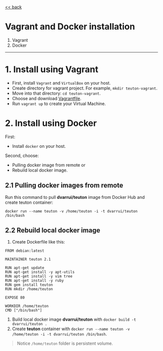 [<< back](README.md)

# Vagrant and Docker installation

1. Vagrant
2. Docker

---
# 1. Install using Vagrant

* First, install `Vagrant` and `VirtualBox` on your host.
* Create directory for vagrant project. For example, `mkdir teuton-vagrant`.
* Move into that directory: `cd teuton-vagrant`.
* Choose and download [Vagrantfile](../../install/vagrant).
* Run `vagrant up` to create your Virtual Machine.

# 2. Install using Docker

First:
* Install `docker` on your host.

Second, choose:
* Pulling docker image from remote or
* Rebuild local docker image.

## 2.1 Pulling docker images from remote

Run this command to pull **dvarrui/teuton** image from Docker Hub and create teuton container:

`docker run --name teuton -v /home/teuton -i -t dvarrui/teuton /bin/bash`

## 2.2 Rebuild local docker image

1. Create Dockerfile like this:

```
FROM debian:latest

MAINTAINER teuton 2.1

RUN apt-get update
RUN apt-get install -y apt-utils
RUN apt-get install -y vim tree
RUN apt-get install -y ruby
RUN gem install teuton
RUN mkdir /home/teuton

EXPOSE 80

WORKDIR /home/teuton
CMD ["/bin/bash"]
```
1. Build local docker image **dvarrui/teuton** with `docker build -t dvarrui/teuton .`
1. Create **teuton** container with `docker run --name teuton -v /home/teuton -i -t dvarrui/teuton /bin/bash`.

> Notice `/home/teuton` folder is persistent volume.

